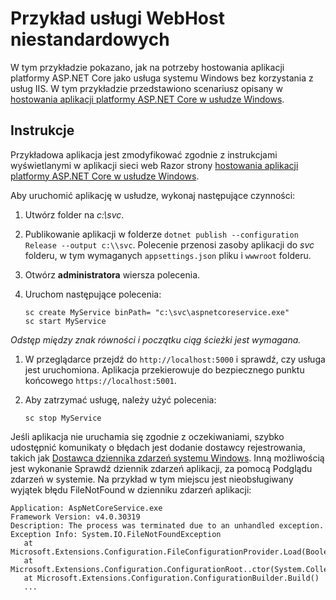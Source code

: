 # <a name="custom-webhost-service-sample"></a>Przykład usługi WebHost niestandardowych

W tym przykładzie pokazano, jak na potrzeby hostowania aplikacji platformy ASP.NET Core jako usługa systemu Windows bez korzystania z usług IIS. W tym przykładzie przedstawiono scenariusz opisany w [hostowania aplikacji platformy ASP.NET Core w usłudze Windows](https://docs.microsoft.com/aspnet/core/host-and-deploy/windows-service).

## <a name="instructions"></a>Instrukcje

Przykładowa aplikacja jest zmodyfikować zgodnie z instrukcjami wyświetlanymi w aplikacji sieci web Razor strony [hostowania aplikacji platformy ASP.NET Core w usłudze Windows](https://docs.microsoft.com/aspnet/core/host-and-deploy/windows-service).

Aby uruchomić aplikację w usłudze, wykonaj następujące czynności:

1. Utwórz folder na *c:\svc*.

1. Publikowanie aplikacji w folderze `dotnet publish --configuration Release --output c:\\svc`. Polecenie przenosi zasoby aplikacji do *svc* folderu, w tym wymaganych `appsettings.json` pliku i `wwwroot` folderu.

1. Otwórz **administratora** wiersza polecenia.

1. Uruchom następujące polecenia:

   ```console
   sc create MyService binPath= "c:\svc\aspnetcoreservice.exe"
   sc start MyService
   ```

  *Odstęp między znak równości i początku ciąg ścieżki jest wymagana.*

1. W przeglądarce przejdź do `http://localhost:5000` i sprawdź, czy usługa jest uruchomiona. Aplikacja przekierowuje do bezpiecznego punktu końcowego `https://localhost:5001`.

1. Aby zatrzymać usługę, należy użyć polecenia:

   ```console
   sc stop MyService
   ```

Jeśli aplikacja nie uruchamia się zgodnie z oczekiwaniami, szybko udostępnić komunikaty o błędach jest dodanie dostawcy rejestrowania, takich jak [Dostawca dziennika zdarzeń systemu Windows](https://docs.microsoft.com/aspnet/core/fundamentals/logging/index#eventlog). Inną możliwością jest wykonanie Sprawdź dziennik zdarzeń aplikacji, za pomocą Podglądu zdarzeń w systemie. Na przykład w tym miejscu jest nieobsługiwany wyjątek błędu FileNotFound w dzienniku zdarzeń aplikacji:

```console
Application: AspNetCoreService.exe
Framework Version: v4.0.30319
Description: The process was terminated due to an unhandled exception.
Exception Info: System.IO.FileNotFoundException
   at Microsoft.Extensions.Configuration.FileConfigurationProvider.Load(Boolean)
   at Microsoft.Extensions.Configuration.ConfigurationRoot..ctor(System.Collections.Generic.IList`1<Microsoft.Extensions.Configuration.IConfigurationProvider>)
   at Microsoft.Extensions.Configuration.ConfigurationBuilder.Build()
   ...
```
